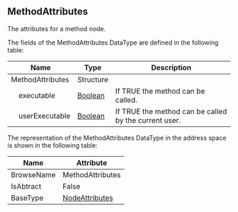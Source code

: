 <!-- datatype -->
## MethodAttributes
The attributes for a method node.  
<!-- end of description -->
The fields of the MethodAttributes DataType are defined in the following table:  

|Name|Type|Description|
|---|---|---|
|MethodAttributes|Structure||
|&nbsp;&nbsp;&nbsp;&nbsp;executable|[Boolean](../../../Part3/DataTypes/Boolean/readme.md)|If TRUE the method can be called.|
|&nbsp;&nbsp;&nbsp;&nbsp;userExecutable|[Boolean](../../../Part3/DataTypes/Boolean/readme.md)|If TRUE the method can be called by the current user.|

The representation of the MethodAttributes DataType in the address space is shown in the following table:  

|Name|Attribute|
|---|---|
|BrowseName|MethodAttributes|
|IsAbtract|False|
|BaseType|[NodeAttributes](../../../Part4/Services/NodeAttributes/readme.md)|

